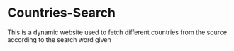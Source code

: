 # Countries-Search
This is a dynamic website used to fetch different countries from the source according to the search word given
